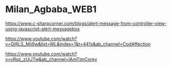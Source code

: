 # Milan_Agbaba_WEB1

https://www.c-sharpcorner.com/blogs/alert-message-from-controller-view-using-javascript-alert-messagebox

https://www.youtube.com/watch?v=QjRLS_Mii9w&list=WL&index=1&t=441s&ab_channel=CodAffection

https://www.youtube.com/watch?v=vRqz_zUiJTw&ab_channel=IAmTimCorey


